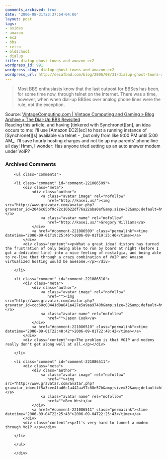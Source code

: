 ```yaml
---
comments_archived: true
date: '2006-08-31T23:37:54-04:00'
layout: post
tags:
- asides
- amazon
- ec2
- bbs
- retro
- oldschool
- dialup
title: dialup ghost towns and amazon ec2
wordpress_id: 991
wordpress_slug: dialup-ghost-towns-and-amazon-ec2
wordpress_url: http://decafbad.com/blog/2006/08/31/dialup-ghost-towns-and-amazon-ec2
---
```

<blockquote cite="http://www.vintagecomputing.com/index.php/archives/161">Most BBS enthusiasts know that the last outpost for BBSes has been, for some time now, through telnet on the Internet. There was a time, however, when when dial-up BBSes over analog phone lines were the rule, not the exception.</blockquote><div class="quotesource">Source: <a href="http://www.vintagecomputing.com/index.php/archives/161">VintageComputing.com | Vintage Computing and Gaming » Blog Archive » The Dial-Up BBS Revisited</a></div>
Reading this article, and having [tinkered with Synchronet][sn], an idea occurs to me:  I'll use [Amazon EC2][ec] to host a running instance of [Synchronet][s] available via telnet - _but only from like 9:00 PM until 5:00 AM_.  I'll save hourly hosting charges and not tie up my parents' phone line all day!  Hmm, I wonder:  Has anyone tried setting up an auto answer modem under VoIP?

[s]: http://synchro.net
[sn]: http://decafbad.com/blog/2004/12/16/synchronet
[ec]: http://www.amazon.com/gp/browse.html?node=201590011

<div id="comments" class="comments archived-comments">
            <h3>Archived Comments</h3>
            
        <ul class="comments">
            
        <li class="comment" id="comment-221086509">
            <div class="meta">
                <div class="author">
                    <a class="avatar image" rel="nofollow" 
                       href="http://kasei.us/"><img src="http://www.gravatar.com/avatar.php?gravatar_id=2046c65bf9c72c16b22df76a22aba0ef&amp;size=32&amp;default=http://mediacdn.disqus.com/1320279820/images/noavatar32.png"/></a>
                    <a class="avatar name" rel="nofollow" 
                       href="http://kasei.us/">Gregory Williams</a>
                </div>
                <a href="#comment-221086509" class="permalink"><time datetime="2006-09-01T19:25:46">2006-09-01T19:25:46</time></a>
            </div>
            <div class="content"><p>What a great idea! History has turned the frustration of only being able to run by board at night (before I got a dedicated line) into a nice feeling of nostalgia, and being able to re-live that through a crazy combination of VoIP and Amazon virtualized hosting would be awesome.</p></div>
            
        </li>
    
        <li class="comment" id="comment-221086510">
            <div class="meta">
                <div class="author">
                    <a class="avatar image" rel="nofollow" 
                       href=""><img src="http://www.gravatar.com/avatar.php?gravatar_id=ccc68c08441d8a841a427e5a9aa9740b&amp;size=32&amp;default=http://mediacdn.disqus.com/1320279820/images/noavatar32.png"/></a>
                    <a class="avatar name" rel="nofollow" 
                       href="">Jason Cook</a>
                </div>
                <a href="#comment-221086510" class="permalink"><time datetime="2006-09-01T22:48:42">2006-09-01T22:48:42</time></a>
            </div>
            <div class="content"><p>The problem is that VOIP and modems really don't get along well at all.</p></div>
            
        </li>
    
        <li class="comment" id="comment-221086511">
            <div class="meta">
                <div class="author">
                    <a class="avatar image" rel="nofollow" 
                       href=""><img src="http://www.gravatar.com/avatar.php?gravatar_id=ecff5a3cee4fad6c1a442aa97c88e57b&amp;size=32&amp;default=http://mediacdn.disqus.com/1320279820/images/noavatar32.png"/></a>
                    <a class="avatar name" rel="nofollow" 
                       href="">Ben West</a>
                </div>
                <a href="#comment-221086511" class="permalink"><time datetime="2006-09-04T22:25:43">2006-09-04T22:25:43</time></a>
            </div>
            <div class="content"><p>It's very hard to tunnel a modem through VoIP.</p></div>
            
        </li>
    
        </ul>
    
        </div>
    